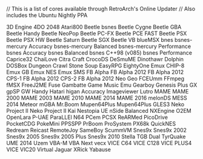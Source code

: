 // This is a list of cores available through RetroArch's Online Updater
// Also includes the Ubuntu Nightly PPA

3D Engine
4DO
2048
Atari800
Beetle bsnes
Beetle Cygne
Beetle GBA
Beetle Handy
Beetle NeoPop
Beetle PC-FX
Beetle PCE FAST
Beetle PSX
Beetle PSX HW
Beetle Saturn
Beetle SGX
Beetle VB
blueMSX
bnes
bsnes-mercury Accuracy
bsnes-mercury Balanced
bsnes-mercury Performance
bsnes Accuracy
bsnes Balanced
bsnes C++98 (v085)
bsnes Performance
Caprice32
ChaiLove
Citra
Craft
CrocoDS
DeSmuME
Dinothawr
Dolphin
DOSBox
Dungeon Crawl Stone Soup
EasyRPG
EightyOne
Emux CHIP-8
Emux GB
Emux NES
Emux SMS
FB Alpha
FB Alpha 2012
FB Alpha 2012 CPS-1
FB Alpha 2012 CPS-2
FB Alpha 2012 Neo Geo
FCEUmm
FFmpeg
fMSX
FreeJ2ME
Fuse
Gambatte
Game Music Emu
Gearboy
Genesis Plus GX
gpSP
GW
Handy
Hatari
higan Accuracy
Imageviewer
Lutro
MAME
MAME 2000
MAME 2003
MAME 2010
MAME 2014
MAME 2016
melonDS
MESS 2014
Meteor
mGBA
Mr.Boom
Mupen64Plus
Mupen64Plus GLES3
Neko Project II
Neko Project II Kai
Nestopia UE
nSide Balanced
NXEngine
O2EM
OpenLara
P-UAE
ParaLLEl N64
PCem
PCSX ReARMed
PicoDrive
PocketCDG
PokeMini
PPSSPP
PrBoom
ProSystem
PX68k
QuickNES
Redream
Reicast
RemoteJoy
SameBoy
ScummVM
Snes9x
Snes9x 2002
Snes9x 2005
Snes9x 2005 Plus
Snes9x 2010
Stella
TGB Dual
TyrQuake
UME 2014
Uzem
VBA-M
VBA Next
vecx
VICE C64
VICE C128
VICE PLUS4
VICE VIC20
Virtual Jaguar
XRick
Yabause